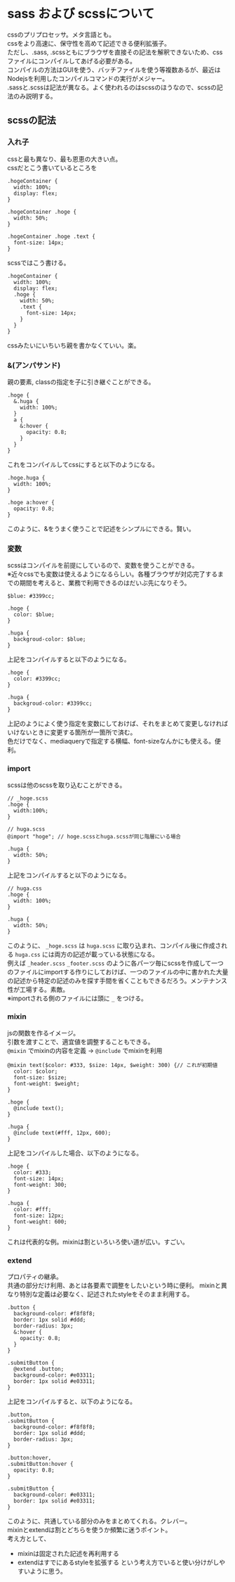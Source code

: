 # sass および scssについて
cssのプリプロセッサ。メタ言語とも。  
cssをより高速に、保守性を高めて記述できる便利拡張子。  
ただし、.sass, .scssともにブラウザを直接その記法を解釈できないため、cssファイルにコンパイルしてあげる必要がある。  
コンパイルの方法はGUIを使う、バッチファイルを使う等複数あるが、最近はNodejsを利用したコンパイルコマンドの実行がメジャー。  
.sassと.scssは記法が異なる。よく使われるのはscssのほうなので、scssの記法のみ説明する。  
## scssの記法
### 入れ子
cssと最も異なり、最も恩恵の大きい点。  
cssだとこう書いているところを  
```
.hogeContainer {
  width: 100%;
  display: flex;
}

.hogeContainer .hoge {
  width: 50%;
}

.hogeContainer .hoge .text {
  font-size: 14px;
}
```
scssではこう書ける。  
```
.hogeContainer {
  width: 100%;
  display: flex;
  .hoge {
    width: 50%;
    .text {
      font-size: 14px;
    }
  }
}
```
cssみたいにいちいち親を書かなくていい。楽。  
### &(アンパサンド)
親の要素, classの指定を子に引き継ぐことができる。  
```
.hoge {
  &.huga {
    width: 100%;
  }
  a {
    &:hover {
      opacity: 0.8;
    }
  }
}
```
これをコンパイルしてcssにすると以下のようになる。  
```
.hoge.huga {
  width: 100%;
}

.hoge a:hover {
  opacity: 0.8;
}
```
このように、&をうまく使うことで記述をシンプルにできる。賢い。  
### 変数
scssはコンパイルを前提にしているので、変数を使うことができる。  
※近々cssでも変数は使えるようになるらしい。各種ブラウザが対応完了するまでの期間を考えると、業務で利用できるのはだいぶ先になりそう。
```
$blue: #3399cc;

.hoge {
  color: $blue;
}

.huga {
  backgroud-color: $blue;
}
```
上記をコンパイルすると以下のようになる。
```
.hoge {
  color: #3399cc;
}

.huga {
  backgroud-color: #3399cc;
}
```
上記のようによく使う指定を変数にしておけば、それをまとめて変更しなければいけないときに変更する箇所が一箇所で済む。  
色だけでなく、mediaqueryで指定する横幅、font-sizeなんかにも使える。便利。  
### import
scssは他のscssを取り込むことができる。
```
// _hoge.scss
.hoge {
  width:100%;
}
```
```
// huga.scss
@import "hoge"; // hoge.scssとhuga.scssが同じ階層にいる場合

.huga {
  width: 50%;
}
```
上記をコンパイルすると以下のようになる。
```
// huga.css
.hoge {
  width: 100%;
}

.huga {
  width: 50%;
}
```
このように、 `_hoge.scss` は `huga.scss` に取り込まれ、コンパイル後に作成される `huga.css` には両方の記述が載っている状態になる。  
例えば `_header.scss` `_footer.scss` のように各パーツ毎にscssを作成して一つのファイルにimportする作りにしておけば、一つのファイルの中に書かれた大量の記述から特定の記述のみを探す手間を省くこともできるだろう。メンテナンス性が工場する。素敵。  
※importされる側のファイルには頭に `_` をつける。
### mixin
jsの関数を作るイメージ。  
引数を渡すことで、適宜値を調整することもできる。  
`@mixin` でmixinの内容を定義 → `@include` でmixinを利用
```
@mixin text($color: #333, $size: 14px, $weight: 300) {// これが初期値
  color: $color;
  font-size: $size;
  font-weight: $weight;
}

.hoge {
  @include text();
}

.huga {
  @include text(#fff, 12px, 600);
}
```
上記をコンパイルした場合、以下のようになる。  
```
.hoge {
  color: #333;
  font-size: 14px;
  font-weight: 300;
}

.huga {
  color: #fff;
  font-size: 12px;
  font-weight: 600;
}
```
これは代表的な例。mixinは割といろいろ使い道が広い。すごい。  
### extend
プロパティの継承。  
共通の部分だけ利用、あとは各要素で調整をしたいという時に便利。
mixinと異なり特別な定義は必要なく、記述されたstyleをそのまま利用する。  
```
.button {
  background-color: #f8f8f8;
  border: 1px solid #ddd;
  border-radius: 3px;
  &:hover {
    opacity: 0.8;
  }
}

.submitButton {
  @extend .button;
  background-color: #e03311;
  border: 1px solid #e03311;
}
```
上記をコンパイルすると、以下のようになる。
```
.button,
.submitButton {
  background-color: #f8f8f8;
  border: 1px solid #ddd;
  border-radius: 3px;
}

.button:hover,
.submitButton:hover {
  opacity: 0.8;
}

.submitButton {
  background-color: #e03311;
  border: 1px solid #e03311;
}
```
このように、共通している部分のみをまとめてくれる。クレバー。  
mixinとextendは割とどちらを使うか頻繁に迷うポイント。  
考え方として、
- mixinは固定された記述を再利用する
- extendはすでにあるstyleを拡張する
という考え方でいると使い分けがしやすいように思う。